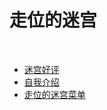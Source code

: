 <!DOCTYPE html>
<html>
<body>
  <h1>走位的迷宫</h1><br>
  <ul>
    <li><a href="mazecomments.md">迷宫好评</a></li>
    <li><a href="zouwei_intro.md">自我介绍</a></li>
    <li><a href="mazelist.md">走位的迷宫菜单</a></li>
  </ul>
</body>
</html>
